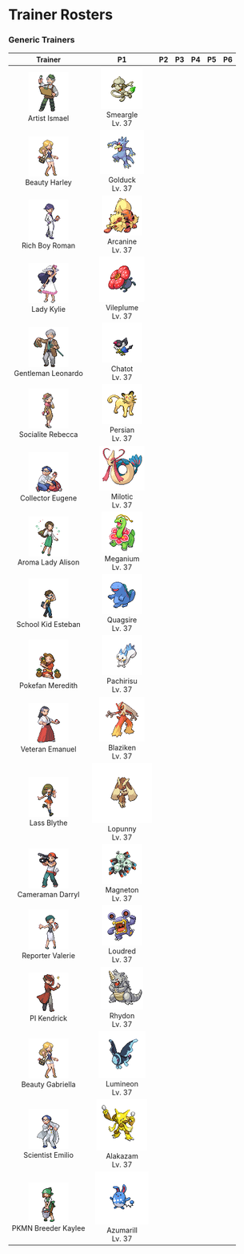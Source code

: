 # Trainer Rosters

### Generic Trainers

| Trainer | P1 | P2 | P3 | P4 | P5 | P6 |
|:-------:|:--:|:--:|:--:|:--:|:--:|:--:|
| ![Artist Ismael](../../assets/trainers/artist.png)<br>Artist Ismael | ![Smeargle](../../assets/sprites/smeargle/front.gif)<br>Smeargle<br>Lv. 37 |
| ![Beauty Harley](../../assets/trainers/beauty.png)<br>Beauty Harley | ![Golduck](../../assets/sprites/golduck/front.gif)<br>Golduck<br>Lv. 37 |
| ![Rich Boy Roman](../../assets/trainers/rich_boy.png)<br>Rich Boy Roman | ![Arcanine](../../assets/sprites/arcanine/front.gif)<br>Arcanine<br>Lv. 37 |
| ![Lady Kylie](../../assets/trainers/lady.png)<br>Lady Kylie | ![Vileplume](../../assets/sprites/vileplume/front.gif)<br>Vileplume<br>Lv. 37 |
| ![Gentleman Leonardo](../../assets/trainers/gentleman.png)<br>Gentleman Leonardo | ![Chatot](../../assets/sprites/chatot/front.gif)<br>Chatot<br>Lv. 37 |
| ![Socialite Rebecca](../../assets/trainers/socialite.png)<br>Socialite Rebecca | ![Persian](../../assets/sprites/persian/front.gif)<br>Persian<br>Lv. 37 |
| ![Collector Eugene](../../assets/trainers/collector.png)<br>Collector Eugene | ![Milotic](../../assets/sprites/milotic/front.gif)<br>Milotic<br>Lv. 37 |
| ![Aroma Lady Alison](../../assets/trainers/aroma_lady.png)<br>Aroma Lady Alison | ![Meganium](../../assets/sprites/meganium/front.gif)<br>Meganium<br>Lv. 37 |
| ![School Kid Esteban](../../assets/trainers/school_kid.png)<br>School Kid Esteban | ![Quagsire](../../assets/sprites/quagsire/front.gif)<br>Quagsire<br>Lv. 37 |
| ![Pokefan Meredith](../../assets/trainers/pokefan.png)<br>Pokefan Meredith | ![Pachirisu](../../assets/sprites/pachirisu/front.gif)<br>Pachirisu<br>Lv. 37 |
| ![Veteran Emanuel](../../assets/trainers/veteran.png)<br>Veteran Emanuel | ![Blaziken](../../assets/sprites/blaziken/front.gif)<br>Blaziken<br>Lv. 37 |
| ![Lass Blythe](../../assets/trainers/lass.png)<br>Lass Blythe | ![Lopunny](../../assets/sprites/lopunny/front.gif)<br>Lopunny<br>Lv. 37 |
| ![Cameraman Darryl](../../assets/trainers/cameraman.png)<br>Cameraman Darryl | ![Magneton](../../assets/sprites/magneton/front.gif)<br>Magneton<br>Lv. 37 |
| ![Reporter Valerie](../../assets/trainers/reporter.png)<br>Reporter Valerie | ![Loudred](../../assets/sprites/loudred/front.gif)<br>Loudred<br>Lv. 37 |
| ![PI Kendrick](../../assets/trainers/pi.png)<br>PI Kendrick | ![Rhydon](../../assets/sprites/rhydon/front.gif)<br>Rhydon<br>Lv. 37 |
| ![Beauty Gabriella](../../assets/trainers/beauty.png)<br>Beauty Gabriella | ![Lumineon](../../assets/sprites/lumineon/front.gif)<br>Lumineon<br>Lv. 37 |
| ![Scientist Emilio](../../assets/trainers/scientist.png)<br>Scientist Emilio | ![Alakazam](../../assets/sprites/alakazam/front.gif)<br>Alakazam<br>Lv. 37 |
| ![PKMN Breeder Kaylee](../../assets/trainers/pkmn_breeder.png)<br>PKMN Breeder Kaylee | ![Azumarill](../../assets/sprites/azumarill/front.gif)<br>Azumarill<br>Lv. 37 |

